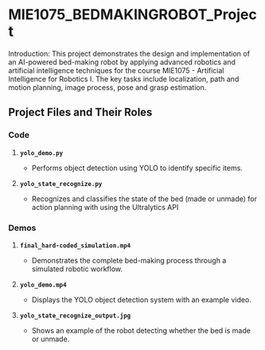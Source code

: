 # MIE1075_BEDMAKINGROBOT_Project

Introduction: This project demonstrates the design and implementation of an AI-powered bed-making robot by applying advanced robotics and artificial intelligence techniques for the course MIE1075 - Artificial Intelligence for Robotics I. The key tasks include localization, path and motion planning, image process, pose and grasp estimation.


## Project Files and Their Roles

### Code
1. **`yolo_demo.py`**  
   - Performs object detection using YOLO to identify specific items.

2. **`yolo_state_recognize.py`**  
   - Recognizes and classifies the state of the bed (made or unmade) for action planning with using the Ultralytics API

### Demos
1. **`final_hard-coded_simulation.mp4`**  
   - Demonstrates the complete bed-making process through a simulated robotic workflow.

2. **`yolo_demo.mp4`**  
   - Displays the YOLO object detection system with an example video.

3. **`yolo_state_recognize_output.jpg`**  
   - Shows an example of the robot detecting whether the bed is made or unmade.
